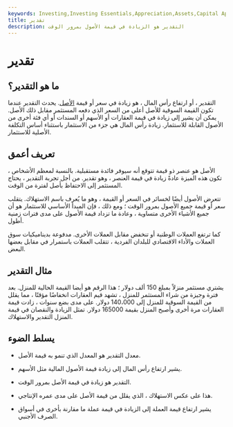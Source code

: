 ```yaml
---
keywords: Investing,Investing Essentials,Appreciation,Assets,Capital Appreciation,Depreciation,Homeownership,Realestate
title: تقدير
description: التقدير هو الزيادة في قيمة الأصول بمرور الوقت
---
```


# تقدير
## ما هو التقدير؟

التقدير ، أو ارتفاع رأس المال ، هو زيادة في سعر أو قيمة [الأصل](/assets). يحدث التقدير عندما تكون القيمة السوقية للأصل أعلى من السعر الذي دفعه المستثمر مقابل ذلك الأصل. يمكن أن يشير إلى زيادة في قيمة العقارات أو الأسهم أو السندات أو أي فئة أخرى من الأصول القابلة للاستثمار. زيادة رأس المال هي جزء من الاستثمار باستثناء أساس التكلفة الأصلية للاستثمار.

## تعريف أعمق

الأصل هو عنصر ذو قيمة تتوقع أنه سيوفر فائدة مستقبلية. بالنسبة لمعظم الأشخاص ، تكون هذه الميزة عادةً زيادة في قيمة العنصر ، وهو تقدير. من أجل تجربة التقدير ، يحتاج المستثمر إلى الاحتفاظ بأصل لفترة من الوقت.

تتعرض الأصول أيضًا لخسائر في السعر أو القيمة ، وهو ما يُعرف باسم الاستهلاك. يتقلب سعر أو قيمة جميع الأصول بمرور الوقت ؛ ومع ذلك ، فإن المبدأ الأساسي للاستثمار هو أن جميع الأشياء الأخرى متساوية ، وعادة ما تزداد قيمة الأصول على مدى فترات زمنية أطول.

كما ترتفع العملات الوطنية أو تنخفض مقابل العملات الأخرى. مدفوعة بديناميكيات سوق العملات والأداء الاقتصادي للبلدان الفردية ، تتقلب العملات باستمرار في مقابل بعضها البعض.

## مثال التقدير

يشتري مستثمر منزلاً بمبلغ 150 ألف دولار ؛ هذا الرقم هو أيضا القيمة الحالية للمنزل. بعد فترة وجيزة من شراء المستثمر للمنزل ، تشهد قيم العقارات انخفاضًا مؤقتًا ، مما يقلل من القيمة السوقية للمنزل إلى 140،000 دولار. على مدى بضع سنوات ، زادت قيمة العقارات مرة أخرى وأصبح المنزل بقيمة 165000 دولار. تمثل الزيادة والنقصان في قيمة المنزل التقدير والاستهلاك.

## يسلط الضوء

- معدل التقدير هو المعدل الذي تنمو به قيمة الأصل.

- يشير ارتفاع رأس المال إلى زيادة قيمة الأصول المالية مثل الأسهم.

- التقدير هو زيادة في قيمة الأصل بمرور الوقت.

- هذا على عكس الاستهلاك ، الذي يقلل من قيمة الأصل على مدى عمره الإنتاجي.

- يشير ارتفاع قيمة العملة إلى الزيادة في قيمة عملة ما مقارنة بأخرى في أسواق الصرف الأجنبي.

